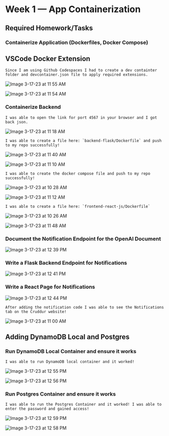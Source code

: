 # Week 1 — App Containerization


## Required Homework/Tasks

### Containerize Application (Dockerfiles, Docker Compose)

## VSCode Docker Extension

```
Since I am using Github Codespaces I had to create a dev containter folder and devcontainer.json file to apply required extensions.
```
![Image 3-17-23 at 11 55 AM](https://user-images.githubusercontent.com/122316410/225993830-3c694bc4-0b81-4325-a7a0-07993628c11f.jpg)



![Image 3-17-23 at 11 54 AM](https://user-images.githubusercontent.com/122316410/225993563-36b3e148-f88a-445e-81d1-b1a28569da9f.jpg)


### Containerize Backend


```
I was able to open the link for port 4567 in your browser and I got back json.
```


![Image 3-17-23 at 11 18 AM](https://user-images.githubusercontent.com/122316410/225986673-88c624b8-1d85-4038-be6f-7d23d1ddb803.jpg)


```
I was able to create a file here: `backend-flask/Dockerfile` and push to my repo successfully!

```

![Image 3-17-23 at 11 40 AM](https://user-images.githubusercontent.com/122316410/225991098-05521628-060e-44a6-b45a-f965903859c8.jpg)

![Image 3-17-23 at 11 10 AM](https://user-images.githubusercontent.com/122316410/225985110-7f01136e-18ef-40b0-b434-8a3d9cb481f4.jpg)


```
I was able to create the docker compose file and push to my repo successfully! 
```

![Image 3-17-23 at 10 28 AM](https://user-images.githubusercontent.com/122316410/225977745-8e29c623-c82b-404e-af6b-aa4aada6a7b1.jpg)


![Image 3-17-23 at 11 12 AM](https://user-images.githubusercontent.com/122316410/225985341-5ea712b8-7b4f-4317-9f48-7f859d519c8d.jpg)


```
I was able to create a file here: `frontend-react-js/Dockerfile`
```
![Image 3-17-23 at 10 26 AM](https://user-images.githubusercontent.com/122316410/225992280-df5c22b9-bcbc-446e-861c-fe683f12ba38.jpg)


![Image 3-17-23 at 11 48 AM](https://user-images.githubusercontent.com/122316410/225992639-94e4bf85-b077-46e9-ad24-13a07d1b0842.jpg)


### Document the Notification Endpoint for the OpenAI Document


![Image 3-17-23 at 12 39 PM](https://user-images.githubusercontent.com/122316410/226008035-e93d84cc-e1f8-4c5c-bbd2-8d258e6c480e.jpg)


### Write a Flask Backend Endpoint for Notifications

![Image 3-17-23 at 12 41 PM](https://user-images.githubusercontent.com/122316410/226010405-ec05fe4b-40a8-40ee-bc5b-7c119db260bb.jpg)


### Write a React Page for Notifications

![Image 3-17-23 at 12 44 PM](https://user-images.githubusercontent.com/122316410/226012137-db21b66f-29dd-4b9f-ba3b-0490df4a651e.jpg)

```
After adding the notification code I was able to see the Notifications tab on the Cruddur website! 
```

![Image 3-17-23 at 11 00 AM](https://user-images.githubusercontent.com/122316410/226012853-ad2a31e7-85d7-432c-9291-31d791507ae3.jpg)


## Adding DynamoDB Local and Postgres

### Run DynamoDB Local Container and ensure it works

```
I was able to run DynamoDB local container and it worked! 
```

![Image 3-17-23 at 12 55 PM](https://user-images.githubusercontent.com/122316410/226017571-e1ed3701-2ba3-4672-93c9-e95befee60fb.jpg)

![Image 3-17-23 at 12 56 PM](https://user-images.githubusercontent.com/122316410/226018040-c2bfd713-c268-44ae-bfce-2bfa3fe430d7.jpg)


### Run Postgres Container and ensure it works

```
I was able to run the Postgres Container and it worked! I was able to enter the password and gained access! 
```
![Image 3-17-23 at 12 59 PM](https://user-images.githubusercontent.com/122316410/226019227-44c605fc-8b96-43f9-a898-ba81916125f1.jpg)


![Image 3-17-23 at 12 58 PM](https://user-images.githubusercontent.com/122316410/226018813-f326f43d-50d3-43ff-a4d4-94389118565f.jpg)

